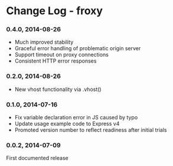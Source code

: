 # Change Log - froxy

### 0.4.0, 2014-08-26
* Much improved stability
* Graceful error handling of problematic origin server
* Support timeout on proxy connections
* Consistent HTTP error responses

### 0.2.0, 2014-08-26
* New vhost functionality via .vhost()

### 0.1.0, 2014-07-16
* Fix variable declaration error in JS caused by typo
* Update usage example code to Express v4
* Promoted version number to reflect readiness after initial trials

### 0.0.2, 2014-07-09
First documented release
